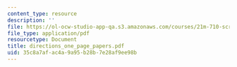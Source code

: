 ```yaml
---
content_type: resource
description: ''
file: https://ol-ocw-studio-app-qa.s3.amazonaws.com/courses/21m-710-script-analysis-fall-2005/35c8a7afac4a9a95b28b7e28af9ee98b_directions_one_page_papers.pdf
file_type: application/pdf
resourcetype: Document
title: directions_one_page_papers.pdf
uid: 35c8a7af-ac4a-9a95-b28b-7e28af9ee98b
---
```

